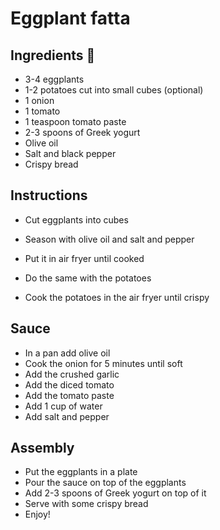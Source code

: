# Eggplant fatta

## Ingredients 📝

- 3-4 eggplants
- 1-2 potatoes cut into small cubes (optional)
- 1 onion
- 1 tomato
- 1 teaspoon tomato paste
- 2-3 spoons of Greek yogurt
- Olive oil
- Salt and black pepper
- Crispy bread

## Instructions

- Cut eggplants into cubes
- Season with olive oil and salt and pepper
- Put it in air fryer until cooked

- Do the same with the potatoes
- Cook the potatoes in the air fryer until crispy

## Sauce

- In a pan add olive oil
- Cook the onion for 5 minutes until soft
- Add the crushed garlic
- Add the diced tomato
- Add the tomato paste
- Add 1 cup of water
- Add salt and pepper

## Assembly

- Put the eggplants in a plate
- Pour the sauce on top of the eggplants
- Add 2-3 spoons of Greek yogurt on top of it
- Serve with some crispy bread
- Enjoy!